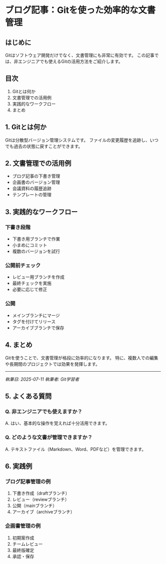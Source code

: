 # ブログ記事：Gitを使った効率的な文書管理

## はじめに
Gitはソフトウェア開発だけでなく、文書管理にも非常に有効です。
この記事では、非エンジニアでも使えるGitの活用方法をご紹介します。

## 目次
1. Gitとは何か
2. 文書管理での活用例
3. 実践的なワークフロー
4. まとめ

## 1. Gitとは何か
Gitは分散型バージョン管理システムです。
ファイルの変更履歴を追跡し、いつでも過去の状態に戻すことができます。

## 2. 文書管理での活用例
- ブログ記事の下書き管理
- 企画書のバージョン管理
- 会議資料の履歴追跡
- テンプレートの管理

## 3. 実践的なワークフロー
### 下書き段階
- 下書き用ブランチで作業
- 小まめにコミット
- 複数のバージョンを試行

### 公開前チェック
- レビュー用ブランチを作成
- 最終チェックを実施
- 必要に応じて修正

### 公開
- メインブランチにマージ
- タグを付けてリリース
- アーカイブブランチで保存

## 4. まとめ
Gitを使うことで、文書管理が格段に効率的になります。
特に、複数人での編集や長期間のプロジェクトでは効果を発揮します。

---
*執筆日: 2025-07-11*
*執筆者: Git学習者*


## 5. よくある質問
### Q. 非エンジニアでも使えますか？
A. はい、基本的な操作を覚えれば十分活用できます。

### Q. どのような文書が管理できますか？
A. テキストファイル（Markdown、Word、PDFなど）を管理できます。


## 6. 実践例
### ブログ記事管理の例
1. 下書き作成（draftブランチ）
2. レビュー（reviewブランチ）
3. 公開（mainブランチ）
4. アーカイブ（archiveブランチ）

### 企画書管理の例
1. 初期案作成
2. チームレビュー
3. 最終版確定
4. 承認・保存

